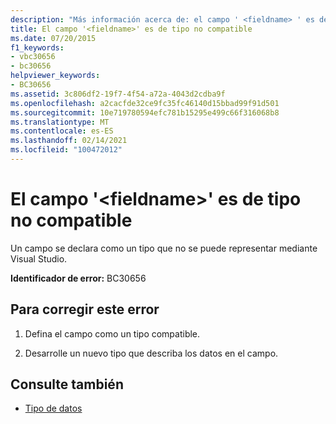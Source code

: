 ```yaml
---
description: "Más información acerca de: el campo ' <fieldname> ' es de un tipo no admitido"
title: El campo '<fieldname>' es de tipo no compatible
ms.date: 07/20/2015
f1_keywords:
- vbc30656
- bc30656
helpviewer_keywords:
- BC30656
ms.assetid: 3c806df2-19f7-4f54-a72a-4043d2cdba9f
ms.openlocfilehash: a2cacfde32ce9fc35fc46140d15bbad99f91d501
ms.sourcegitcommit: 10e719780594efc781b15295e499c66f316068b8
ms.translationtype: MT
ms.contentlocale: es-ES
ms.lasthandoff: 02/14/2021
ms.locfileid: "100472012"
---
```

# <a name="field-fieldname-is-of-an-unsupported-type"></a>El campo '\<fieldname>' es de tipo no compatible

Un campo se declara como un tipo que no se puede representar mediante Visual Studio.  
  
 **Identificador de error:** BC30656  
  
## <a name="to-correct-this-error"></a>Para corregir este error  
  
1. Defina el campo como un tipo compatible.  
  
2. Desarrolle un nuevo tipo que describa los datos en el campo.  
  
## <a name="see-also"></a>Consulte también

- [Tipo de datos](../language-reference/data-types/index.md)
